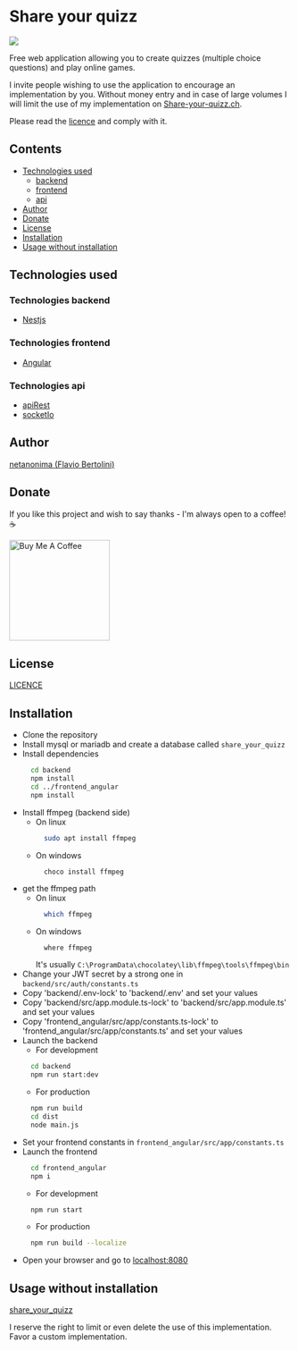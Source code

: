 # Share your quizz

![](https://img.shields.io/github/stars/netanonima/share_your_quizz.svg?style=flat-square)

Free web application allowing you to create quizzes (multiple choice questions) and play online games.

I invite people wishing to use the application to encourage an implementation by you. Without money entry and in case of large volumes I will limit the use of my implementation on  [Share-your-quizz.ch](https://www.share-your-quizz.ch).

Please read the [licence](LICENSE) and comply with it.

## Contents

- [Technologies used](#technologies)
    - [backend](#technologies-backend)
    - [frontend](#technologies-frontend)
    - [api](#technologies-api)
- [Author](#author)
- [Donate](#donate)
- [License](#license)
- [Installation](#installation)
- [Usage without installation](#usage_without_installation)

## Technologies used

### Technologies backend

- [Nestjs](https://nestjs.com/)

### Technologies frontend

- [Angular](https://angular.io/)

### Technologies api

- [apiRest](https://en.wikipedia.org/wiki/Representational_state_transfer)
- [socketIo](https://socket.io/fr/)

## Author

[netanonima (Flavio Bertolini)](https://github.com/netanonima)


## Donate

If you like this project and wish to say thanks - I'm always open to a coffee!  :coffee:

<a href="https://www.buymeacoffee.com/netanonima" target="_blank"><img src="https://www.buymeacoffee.com/assets/img/custom_images/black_img.png" alt="Buy Me A Coffee" width='180px' ></a>

## License

[LICENCE](LICENSE)

## Installation

- Clone the repository
- Install mysql or mariadb and create a database called `share_your_quizz`
- Install dependencies
  ```bash
    cd backend
    npm install
    cd ../frontend_angular
    npm install
  ```
- Install ffmpeg (backend side)
  - On linux
    ```bash
      sudo apt install ffmpeg
    ```
  - On windows
    ```batch
      choco install ffmpeg
    ```
- get the ffmpeg path
  - On linux
    ```bash
      which ffmpeg
    ```
  - On windows
    ```bash
      where ffmpeg
    ```
    It's usually `C:\ProgramData\chocolatey\lib\ffmpeg\tools\ffmpeg\bin`
- Change your JWT secret by a strong one in `backend/src/auth/constants.ts`
- Copy 'backend/.env-lock' to 'backend/.env' and set your values
- Copy 'backend/src/app.module.ts-lock' to 'backend/src/app.module.ts' and set your values
- Copy 'frontend_angular/src/app/constants.ts-lock' to 'frontend_angular/src/app/constants.ts' and set your values
- Launch the backend
  - For development
  ```bash
    cd backend
    npm run start:dev
  ```
  - For production
  ```bash
    npm run build
    cd dist
    node main.js
  ```
- Set your frontend constants in `frontend_angular/src/app/constants.ts`
- Launch the frontend
  ```bash
    cd frontend_angular
    npm i
  ```
  - For development
  ```bash
    npm run start
  ```
  - For production
  ```bash
    npm run build --localize
  ```
- Open your browser and go to [localhost:8080](http://localhost:8080)

## Usage without installation

[share_your_quizz](https://www.share-your-quizz.ch)

I reserve the right to limit or even delete the use of this implementation.
Favor a custom implementation.